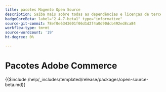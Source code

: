 ```yaml
---
title: pacotes Magento Open Source
description: Saiba mais sobre todas as dependências e licenças de terceiros usadas no Magento Open Source.
badgeCoreBeta: label="2.4.7-beta1" type="informative"
source-git-commit: 78ef0e6343601f06d1d2f4a0d90dcb492ed8ca84
workflow-type: tm+mt
source-wordcount: '19'
ht-degree: 0%

---
```


# Pacotes Adobe Commerce

{{$include /help/_includes/templated/release/packages/open-source-beta.md}}
